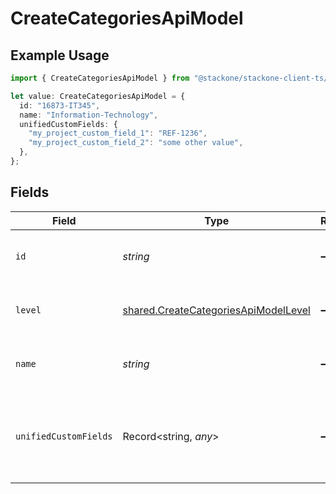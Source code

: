 # CreateCategoriesApiModel

## Example Usage

```typescript
import { CreateCategoriesApiModel } from "@stackone/stackone-client-ts/sdk/models/shared";

let value: CreateCategoriesApiModel = {
  id: "16873-IT345",
  name: "Information-Technology",
  unifiedCustomFields: {
    "my_project_custom_field_1": "REF-1236",
    "my_project_custom_field_2": "some other value",
  },
};
```

## Fields

| Field                                                                                               | Type                                                                                                | Required                                                                                            | Description                                                                                         | Example                                                                                             |
| --------------------------------------------------------------------------------------------------- | --------------------------------------------------------------------------------------------------- | --------------------------------------------------------------------------------------------------- | --------------------------------------------------------------------------------------------------- | --------------------------------------------------------------------------------------------------- |
| `id`                                                                                                | *string*                                                                                            | :heavy_minus_sign:                                                                                  | The ID associated with this category                                                                | 16873-IT345                                                                                         |
| `level`                                                                                             | [shared.CreateCategoriesApiModelLevel](../../../sdk/models/shared/createcategoriesapimodellevel.md) | :heavy_minus_sign:                                                                                  | The hierarchal level of the category                                                                |                                                                                                     |
| `name`                                                                                              | *string*                                                                                            | :heavy_minus_sign:                                                                                  | The name associated with this category                                                              | Information-Technology                                                                              |
| `unifiedCustomFields`                                                                               | Record<string, *any*>                                                                               | :heavy_minus_sign:                                                                                  | Custom Unified Fields configured in your StackOne project                                           | {<br/>"my_project_custom_field_1": "REF-1236",<br/>"my_project_custom_field_2": "some other value"<br/>} |